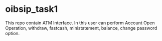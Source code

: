 # oibsip_task1
This repo contain ATM Interface. In this user can perform Account Open Operation, withdraw, fastcash, ministatement, balance, change password option.
